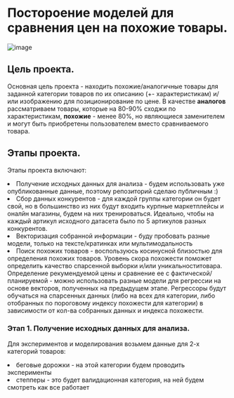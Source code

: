# Постороение моделей для сравнения цен на похожие товары.
![image](https://github.com/shakhovak/Price_comparison_models/assets/89096305/0b0a2fa7-e389-4162-8cf8-ce9d2da8dc83)

## Цель проекта.
Основная цель проекта - находить похожие/аналогичные товары для заданной категории товаров по их описанию (+- характеристикам) и/или изображению для позиционирование по цене. 
В качестве **аналогов** рассматриваем товары, которые на 80-90% сходжи по характеристикам, **похожие** - менее 80%, но являющиеся заменителем и могут быть приобретены пользователем вместо сравниваемого товара.
## Этапы проекта.
Этапы проекта включают:
<li> Получение исходных данных для анализа - будем использовать уже опубликованные данные, поэтому репозиторий сделаю публичным :)
<li> Сбор данных конкурентов - для каждой группы категории он будет свой, но в большинство из них будут входить курпные маркетплейсы и оналйн магазины, будем на них тренироваться. Идеально, чтобы на каждый артикул исходного датасета было по 5 артикулов разных конкурентов.
<li> Векторизация собранной информации - буду пробовать разные модели, только на тексте/кратинках или мультимодальность
<li> Поиск похожих товаров - воспользуюсь косинусной близостью для определения похожих товаров. Уровень скора похожести поможет определить качество спарсенной выборки и/или уникальноститовара.
Определение рекумендуемой цены и сравнение ее с фактической/планируемой - можно использовать разные модели для регрессии на основе векторов, полученных на предыдущем этапе. Регрессоры будут обучаться на спарсенных данных (либо на всех для категории, либо отобранных по пороговому индексу похожести для категории) в зависимости от кол-ва собранных данных и индекса похожести.

</li>

### Этап 1. Получение исходных данных для анализа.
Для экспериментов и моделирования возьмем данные для 2-х категорий товаров:
<li> беговые дорожки - на этой категории будем проводить эксперименты
<li> степперы - это будет валидационная категория, на ней будем смотреть как все работает
  
</li>

